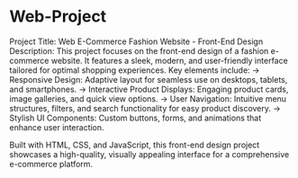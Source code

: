 # Web-Project
Project Title: Web E-Commerce Fashion Website - Front-End Design
Description:
This project focuses on the front-end design of a fashion e-commerce website.
It features a sleek, modern, and user-friendly interface tailored for optimal shopping experiences. Key elements include:
   -> Responsive Design: Adaptive layout for seamless use on desktops, tablets, and smartphones.
   -> Interactive Product Displays: Engaging product cards, image galleries, and quick view options.
   -> User Navigation: Intuitive menu structures, filters, and search functionality for easy product discovery.
   -> Stylish UI Components: Custom buttons, forms, and animations that enhance user interaction.

Built with HTML, CSS, and JavaScript, this front-end design project showcases a high-quality, visually appealing interface for a comprehensive e-commerce platform.



